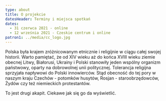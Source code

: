 ```yaml
---
type: about
title: O projekcie
datesHeader: Terminy i miejsca spotkań
dates:
  - 31 czerwca 2021 - online
  - 12 września 2021 - Czeskie centrum i online
patron1: ../media/cc_logo.jpg
---
```


Polska była krajem zróżnicowanym etnicznie i religijnie w ciągu całej swojej
historii. Warto pamiętać, że od XIV wieku aż do końca XVIII wieku ziemie
obecnej Litwy, Białorusi, Ukrainy i Polski stanowiły jeden wspólny organizm
państwowy, oparty na dobrowolnej unii politycznej. Tolerancja religijna
sprzyjała napływowi do Polski innowierców. Stąd obecność do tej pory w naszym
kraju Czechów - potomków husytów, Rosjan - staroobrzędowców, Żydów czy też
niemieckich protestantów.

To jest drugi akapit. Ciekawe jak się go da wyświetlić.
